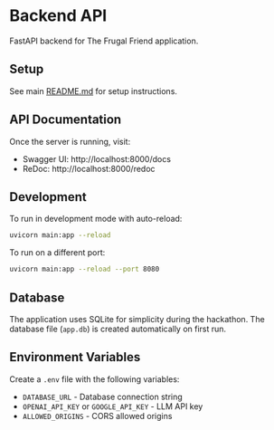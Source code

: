 # Backend API

FastAPI backend for The Frugal Friend application.

## Setup

See main [README.md](../README.md) for setup instructions.

## API Documentation

Once the server is running, visit:
- Swagger UI: http://localhost:8000/docs
- ReDoc: http://localhost:8000/redoc

## Development

To run in development mode with auto-reload:
```bash
uvicorn main:app --reload
```

To run on a different port:
```bash
uvicorn main:app --reload --port 8080
```

## Database

The application uses SQLite for simplicity during the hackathon. The database file (`app.db`) is created automatically on first run.

## Environment Variables

Create a `.env` file with the following variables:
- `DATABASE_URL` - Database connection string
- `OPENAI_API_KEY` or `GOOGLE_API_KEY` - LLM API key
- `ALLOWED_ORIGINS` - CORS allowed origins
